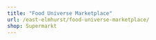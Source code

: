 ```yaml
---
title: "Food Universe Marketplace"
url: /east-elmhurst/food-universe-marketplace/
shop: Supermarkt
---
```

